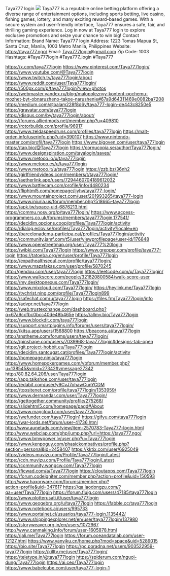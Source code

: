 Taya777 login
![](https://g0v.hackmd.io/_uploads/rJeAdi8wFkg.jpg)
Taya777 is a reputable online betting platform offering a diverse range of entertainment options, including sports betting, live casino, fishing games, lottery, and many exciting reward-based games. With a secure system and user-friendly interface, Taya777 ensures a safe, fair, and thrilling gaming experience. Log in now at Taya777 login to explore exclusive promotions and seize your chance to win big!
Contact Information:
Brand Name: Taya777 login
Address: 1223 Tomas Mapua St, Santa Cruz, Manila, 1003 Metro Manila, Philippines
Website: https://taya777.ngo/
Email: Taya777login@gmail.com
Zip Code: 1003
Hashtags:
#Taya777login #Taya777_login #Taya777 


https://x.com/taya777login
https://www.pinterest.com/Taya777login/
https://www.youtube.com/@Taya777login
https://www.twitch.tv/taya777login/about
https://www.reddit.com/user/Taya777login/
https://500px.com/p/taya777login?view=photos
https://webmaster.yandex.ru/blog/malopoleznyy-kontent-pochemu-mozhet-byt-obnaruzheno-takoe-narushenie#67a9d64311469e0082ba7208
https://medium.com/@balam228f8d6v/taya777-login-de443c8250e5
https://gravatar.com/taya777login
https://disqus.com/by/taya777login/about/
https://forums.alliedmods.net/member.php?u=409810
https://rotorbuilds.com/profile/96917
https://www.zeldaspeedruns.com/profiles/taya777login
https://malt-orden.info/userinfo.php?uid=390107
https://www.nintendo-master.com/profil/taya777login
https://www.bigoven.com/user/taya777login
https://tap.bio/@Taya777login
https://cornucopia.se/author/Taya777login/
https://www.designspiration.com/tayalogin/saves/
https://www.metooo.io/u/taya777login
https://www.metooo.es/u/taya777login
https://www.metooo.it/u/taya777login
https://zzb.bz/36nh2
https://girlfriendvideos.com/members/t/taya777login/
https://aetherlink.app/users/7294460704189612032
https://www.battlecam.com/profile/info/4480234
https://fliphtml5.com/homepage/ijyhv/taya777-login/
https://www.mountainproject.com/user/201993265/taya777-login
https://www.iniuria.us/forum/member.php?518665-taya777login
https://apk.tw/space-uid-6876213.html
https://commu.nosv.org/p/taya777login/
https://www.access-programmers.co.uk/forums/members/taya777login.177541/
https://decidim.opcions.coop/profiles/Taya777login/activity
https://dialog.eslov.se/profiles/Taya777login/activity?locale=en
https://barcelonadema-participa.cat/profiles/Taya777login/activity
https://community.jamf.com/t5/user/viewprofilepage/user-id/176848
https://www.openstreetmap.org/user/Taya777%20login
https://wibki.com/Taya777login
https://www.grepper.com/profile/taya777-login
https://tatoeba.org/en/user/profile/Taya777login
https://expathealthseoul.com/profile/taya777login/
https://www.mazafakas.com/user/profile/5870245
http://gendou.com/user/taya777login
https://leetcode.com/u/Taya777login/
https://www.walkscore.com/people/321820800584/walk-score-user
https://my.desktopnexus.com/Taya777login/
https://www.mixcloud.com/Taya777login/
https://heylink.me/Taya777login
https://tvchrist.ning.com/profile/Taya777login899
https://safechat.com/u/taya777.login
https://files.fm/Taya777login/info
https://advpr.net/taya777login
https://web.trustexchange.com/dashboard.php?q=67a9ccfbc0bcc40de48b465e
https://allmy.bio/Taya777login
https://www.blockdit.com/taya777login
https://support.smartplugins.info/forums/users/taya777login/
https://kitsu.app/users/1568800
https://beacons.ai/taya777login
http://snstheme.com/forums/users/taya777login/
https://pinshape.com/users/7039968-taya777login#designs-tab-open
https://git.project-hobbit.eu/Taya777login
https://decidim.santcugat.cat/profiles/Taya777login/activity
https://homepage.ninja/taya777login
https://www.homepokergames.com/vbforum/member.php?u=138545&vmid=27342#vmessage27342
http://80.82.64.206/user/Taya777login
https://app.talkshoe.com/user/taya777login
https://edabit.com/user/y9CvJ7ohawCunYCDM
https://topsitenet.com/profile/taya777login/1353959/
https://www.dermandar.com/user/Taya777login/
https://gettogether.community/profile/275268/
https://slidehtml5.com/homepage/pagd#About
https://www.magcloud.com/user/taya777login
https://wefunder.com/taya777login1
https://gifyu.com/taya777login
https://war-lords.net/forum/user-41736.html
http://www.aunetads.com/view/item-2570783-Taya777-login.html
http://www.webclap.com/php/jump.php?url=https://taya777.ngo/
https://www.bmwpower.lv/user.php?u=Taya777login
https://www.kenpoguy.com/phasickombatives/profile.php?section=personal&id=2458407
https://kktix.com/user/6925049
https://videos.muvizu.com/Profile/Taya777login/Latest
https://cdn.muvizu.com/Profile/Taya777login/Latest
https://community.wongcw.com/Taya777login
https://ficwad.com/a/Taya777login
https://cloutapps.com/Taya777login
https://forum.codeigniter.com/member.php?action=profile&uid=150593
http://www.haxorware.com/forums/member.php?action=profile&uid=347617
https://qa.laodongzu.com/?qa=user/Taya777login
https://forum.fluig.com/users/47185/taya777login
https://www.plotterusati.it/user/taya777login
https://www.geogebra.org/u/taya777login
https://fabble.cc/taya777login
https://www.notebook.ai/users/995733
https://www.portalnet.cl/usuarios/taya777-login.1135442/
https://www.shippingexplorer.net/en/user/taya777login/137980
https://storyweaver.org.in/en/users/1072967
http://www.canmaking.info/forum/user-1605878.html
https://jali.me/Taya777login
https://forum.oceandatalab.com/user-12127.html
https://www.yanyiku.cn/home.php?mod=space&uid=5289015
https://bio.site/Taya777login
https://pc.poradna.net/users/903522959-taya777login
https://killtv.me/user/Taya777login/
https://teletype.in/@taya777login
https://spiderum.com/nguoi-dung/Taya777login
https://ai.ceo/Taya777login
https://www.babelcube.com/user/taya777-login-1

